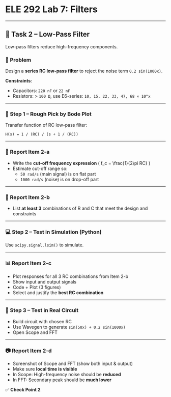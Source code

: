 # ELE 292 Lab 7: Filters

---
## :wrench: Task 2 – Low-Pass Filter

Low-pass filters reduce high-frequency components.

### :test_tube: Problem

Design a **series RC low-pass filter** to reject the noise term `0.2 sin(1000x)`.

**Constraints**:
- Capacitors: `220 nF` or `22 nF`
- Resistors: > `100 Ω`, use E6-series: `10, 15, 22, 33, 47, 68 × 10^x`

---

### :straight_ruler: Step 1 – Rough Pick by Bode Plot

Transfer function of RC low-pass filter:

```
H(s) = 1 / (RC) / (s + 1 / (RC))
```

---

### :pencil: Report Item 2-a

- Write the **cut-off frequency expression** \( f_c = \frac{1}{2\pi RC} \)
- Estimate cut-off range so:
  - `50 rad/s` (main signal) is on flat part
  - `1000 rad/s` (noise) is on drop-off part

---

### :notebook: Report Item 2-b

- List **at least 3** combinations of R and C that meet the design and constraints

---

### :computer: Step 2 – Test in Simulation (Python)

Use `scipy.signal.lsim()` to simulate.

---

### :bar_chart: Report Item 2-c

- Plot responses for all 3 RC combinations from Item 2-b
- Show input and output signals
- Code + Plot (3 figures)
- Select and justify the **best RC combination**

---

### :electric_plug: Step 3 – Test in Real Circuit

- Build circuit with chosen RC
- Use Wavegen to generate `sin(50x) + 0.2 sin(1000x)`
- Open Scope and FFT

---

### :camera: Report Item 2-d

- Screenshot of Scope and FFT (show both input & output)
- Make sure **local time is visible**
- In Scope: High-frequency noise should be **reduced**
- In FFT: Secondary peak should be **much lower**

:white_check_mark: **Check Point 2**


